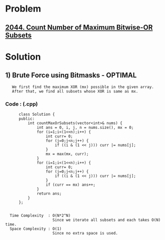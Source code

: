 # Problem

## [2044. Count Number of Maximum Bitwise-OR Subsets](https://leetcode.com/problems/count-number-of-maximum-bitwise-or-subsets/)


# Solution 

## 1) Brute Force using Bitmasks - OPTIMAL

       We first find the maximum XOR (mx) possible in the given array.
       After that, we find all subsets whose XOR is same as mx.
      
      
   ### Code : (.cpp)
    
          class Solution {
          public:
              int countMaxOrSubsets(vector<int>& nums) {
                  int ans = 0, i, j, n = nums.size(), mx = 0;
                  for (i=1;i<(1<<n);i++) {
                      int curr= 0;
                      for (j=0;j<n;j++) {
                          if ((i & (1 << j))) curr |= nums[j];
                      }
                      mx = max(mx, curr);
                  }
                  for (i=1;i<(1<<n);i++) {
                      int curr= 0;
                      for (j=0;j<n;j++) {
                          if ((i & (1 << j))) curr |= nums[j];
                      }
                      if (curr == mx) ans++;
                  }
                  return ans;
              }
          };

 
      Time Complexity  : O(N*2^N) 
                         Since we iterate all subsets and each takes O(N) time.
      Space Complexity : O(1)
                         Since no extra space is used.
